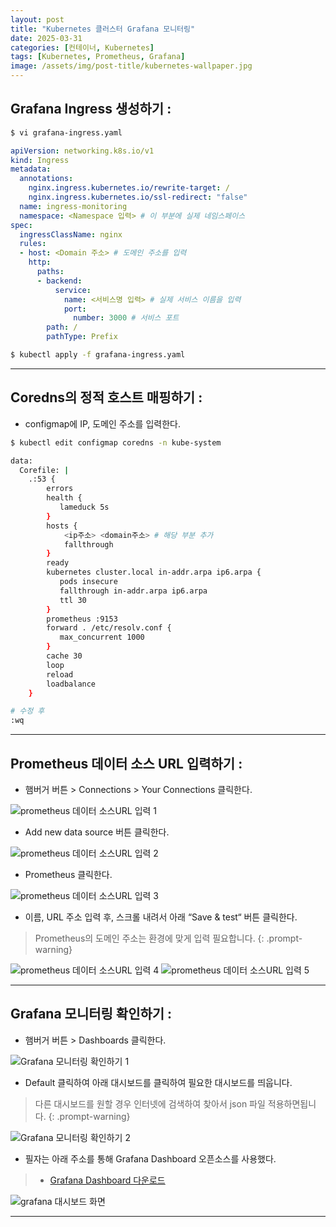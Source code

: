 ```yaml
---
layout: post
title: "Kubernetes 클러스터 Grafana 모니터링"
date: 2025-03-31
categories: [컨테이너, Kubernetes] 
tags: [Kubernetes, Prometheus, Grafana]
image: /assets/img/post-title/kubernetes-wallpaper.jpg
---
```


## Grafana Ingress 생성하기 :

```bash
$ vi grafana-ingress.yaml
```

```yaml
apiVersion: networking.k8s.io/v1
kind: Ingress
metadata:
  annotations:
    nginx.ingress.kubernetes.io/rewrite-target: /
    nginx.ingress.kubernetes.io/ssl-redirect: "false"
  name: ingress-monitoring
  namespace: <Namespace 입력> # 이 부분에 실제 네임스페이스
spec:
  ingressClassName: nginx
  rules:
  - host: <Domain 주소> # 도메인 주소를 입력
    http:
      paths:
      - backend:
          service:
            name: <서비스명 입력> # 실제 서비스 이름을 입력
            port:
              number: 3000 # 서비스 포트
        path: /
        pathType: Prefix
```


```bash
$ kubectl apply -f grafana-ingress.yaml
```

---

## Coredns의 정적 호스트 매핑하기 :
- configmap에 IP, 도메인 주소를 입력한다.

```bash
$ kubectl edit configmap coredns -n kube-system
```

```bash
data:
  Corefile: |
    .:53 {
        errors
        health {
           lameduck 5s
        }
        hosts {
            <ip주소> <domain주소> # 해당 부분 추가
            fallthrough
        }
        ready
        kubernetes cluster.local in-addr.arpa ip6.arpa {
           pods insecure
           fallthrough in-addr.arpa ip6.arpa
           ttl 30
        }
        prometheus :9153
        forward . /etc/resolv.conf {
           max_concurrent 1000
        }
        cache 30
        loop
        reload
        loadbalance
    }

# 수정 후
:wq
```

---

## Prometheus 데이터 소스 URL 입력하기 :
- 햄버거 버튼 > Connections > Your Connections 클릭한다.

![prometheus 데이터 소스URL 입력 1](/assets/img/post/kubernetes/prometheus%20데이터%20소스URL%20입력%201.png)

- Add new data source 버튼 클릭한다.

![prometheus 데이터 소스URL 입력 2](/assets/img/post/kubernetes/prometheus%20데이터%20소스URL%20입력%202.png)

- Prometheus 클릭한다.

![prometheus 데이터 소스URL 입력 3](/assets/img/post/kubernetes/prometheus%20데이터%20소스URL%20입력%203.png)

- 이름, URL 주소 입력 후, 스크롤 내려서 아래 “Save & test“ 버튼 클릭한다.

> Prometheus의 도메인 주소는 환경에 맞게 입력 필요합니다.
{: .prompt-warning}

![prometheus 데이터 소스URL 입력 4](/assets/img/post/kubernetes/prometheus%20데이터%20소스URL%20입력%204.png)
![prometheus 데이터 소스URL 입력 5](/assets/img/post/kubernetes/prometheus%20데이터%20소스URL%20입력%205.png)

---

## Grafana 모니터링 확인하기 :
- 햄버거 버튼 > Dashboards 클릭한다.

![Grafana 모니터링 확인하기 1](/assets/img/post/kubernetes/Grafana%20모니터링%20확인하기%201.png)

- Default 클릭하여 아래 대시보드를 클릭하여 필요한 대시보드를 띄웁니다.

> 다른 대시보드를 원할 경우 인터넷에 검색하여 찾아서 json 파일 적용하면됩니다.
{: .prompt-warning}

![Grafana 모니터링 확인하기 2](/assets/img/post/kubernetes/Grafana%20모니터링%20확인하기%202.png)

- 필자는 아래 주소를 통해 Grafana Dashboard 오픈소스를 사용했다.
> * [Grafana Dashboard 다운로드](https://grafana.com/grafana/dashboards/15661-k8s-dashboard-en-20250125/ "Grafana Dashboard 다운로드")

![grafana 대시보드 화면](/assets/img/post/kubernetes/grafana%20대시보드%20화면.png)

---